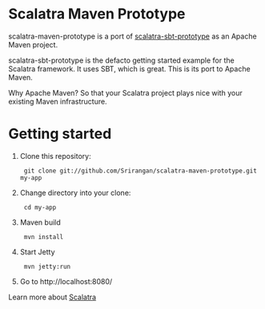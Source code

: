 # Scalatra Maven Prototype

scalatra-maven-prototype is a port of [scalatra-sbt-prototype](https://github.com/scalatra/scalatra-sbt-prototype) as an Apache Maven project.

scalatra-sbt-prototype is the defacto getting started example for the Scalatra framework. It uses SBT, which is great. This is its port to Apache Maven.

Why Apache Maven? So that your Scalatra project plays nice with your existing Maven infrastructure.

# Getting started

1. Clone this repository:

		git clone git://github.com/Srirangan/scalatra-maven-prototype.git my-app

2. Change directory into your clone:

		cd my-app

3. Maven build

		mvn install

4. Start Jetty

		mvn jetty:run

5. Go to http://localhost:8080/

Learn more about [Scalatra](http://www.scalatra.org/)
